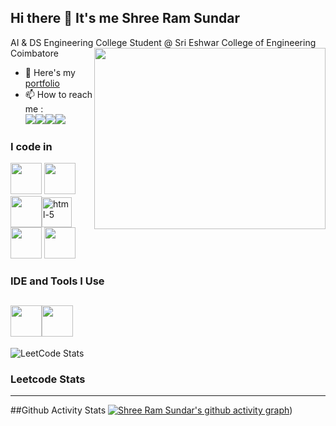 ## Hi there 👋 It's me Shree Ram Sundar

AI & DS Engineering 
College Student @ Sri Eshwar College of Engineering Coimbatore
<img align="right" width="370" height="290" src="https://i.pinimg.com/originals/47/f0/34/47f0342cec72b800463bf003eac1257e.gif">
- 🔭 Here's my [portfolio](https://shreeramsundarportfolio.netlify.app/)                                                 
- 📫 How to reach me :
<br /> [<img src="https://img.shields.io/badge/Twitter-1DA1F2?style=for-the-badge&logo=twitter&logoColor=white" />](https://twitter.com/Shreeram_Sundar)[<img src="https://img.shields.io/badge/LinkedIn-0077B5?style=for-the-badge&logo=linkedin&logoColor=white" />](https://www.linkedin.com/in/shreeramsundar6/)[<img src="https://img.shields.io/badge/Facebook-1877F2?style=for-the-badge&logo=facebook&logoColor=white" />](https://www.facebook.com/shree.r.sundar)[<img src="https://img.shields.io/badge/Instagram-E4405F?style=for-the-badge&logo=instagram&logoColor=white" />](https://www.instagram.com/shree_ram_sundar/)

### I code in
<img height="50" width="50" src="https://img.icons8.com/color/48/000000/python.png" /> <img height="50" width="50" src="https://img.icons8.com/color/48/000000/c-programming.png" /> <img height="50" width="50" src="https://img.icons8.com/color/48/000000/c-plus-plus-logo.png" /><img width="48" height="48" src="https://img.icons8.com/fluency/48/html-5.png" alt="html-5"/><img height="50" width="50" src="https://img.icons8.com/color/48/000000/css3.png" />
<img height="50" width="50" src="https://img.icons8.com/color/48/000000/javascript.png"/>

### IDE and Tools I Use
<img height="50" width="50" src="https://img.icons8.com/color/48/000000/visual-studio-code-2019.png"/><img height="50" src="https://img.shields.io/badge/Netlify-00C7B7?style=for-the-badge&logo=netlify&logoColor=white"/> 
---
![LeetCode Stats](https://leetcard.jacoblin.cool/Shreeram-2706?theme=dark&font=Outfit&ext=contest)

### Leetcode Stats
---
##Github Activity Stats
[![Shree Ram Sundar's github activity graph](https://github-readme-activity-graph.vercel.app/graph?username=shreeramsundart&bg_color=000000&color=62fe7c&line=299721&point=cae8cc&area=true&hide_border=true)](https://github.com/ashutosh00710/github-readme-activity-graph))


